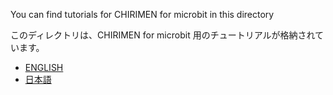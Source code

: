 You can find tutorials for CHIRIMEN for microbit in this directory

このディレクトリは、CHIRIMEN for microbit 用のチュートリアルが格納されています。
* [ENGLISH](/EN)
* [日本語](/JA)
